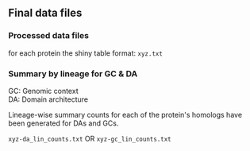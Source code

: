 ## Final data files

### Processed data files
for each protein the shiny table
format: `xyz.txt`

### Summary by lineage for GC & DA
GC: Genomic context <br>
DA: Domain architecture <br>

Lineage-wise summary counts for each of the protein's homologs have been generated for DAs and GCs.

`xyz-da_lin_counts.txt` OR `xyz-gc_lin_counts.txt`
